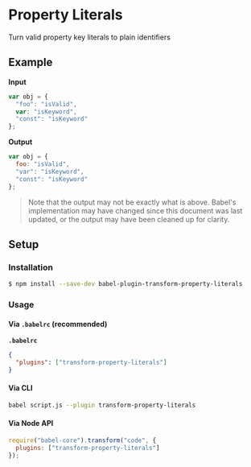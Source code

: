 # Property Literals

Turn valid property key literals to plain identifiers

## Example

**Input**

```js
var obj = {
  "foo": "isValid",
  var: "isKeyword",
  "const": "isKeyword"
};
```

**Output**

```js
var obj = {
  foo: "isValid",
  "var": "isKeyword",
  "const": "isKeyword"
};
```

> Note that the output may not be exactly what is above. Babel's implementation
> may have changed since this document was last updated, or the output may have
> been cleaned up for clarity.

## Setup

### Installation

```sh
$ npm install --save-dev babel-plugin-transform-property-literals
```

### Usage

#### Via `.babelrc` (recommended)

**`.babelrc`**

```json
{
  "plugins": ["transform-property-literals"]
}
```

#### Via CLI

```sh
babel script.js --plugin transform-property-literals
```

#### Via Node API

```js
require("babel-core").transform("code", {
  plugins: ["transform-property-literals"]
});
```

